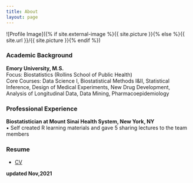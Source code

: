 ```yaml
---
title: About
layout: page
---
```

![Profile Image]({% if site.external-image %}{{ site.picture }}{% else %}{{ site.url }}/{{ site.picture }}{% endif %})


<body style="background-image:url('off-white-bg.jpg');">
<div id="academic-background" class="section level3">
<h3>Academic Background</h3>
<p><strong>Emory University, M.S.</strong><br />
Focus: Biostatistics (Rollins School of Public Health)<br />
Core Courses: Data Science I, Biostatistical Methods I&amp;II, Statistical Inference, Design of Medical Experiments, New Drug Development, Analysis of Longitudinal Data, Data Mining, Pharmacoepidemiology</p>

</div>
<div id="professional-experience" class="section level3">
<h3>Professional Experience</h3>
<p><strong>Biostatistician at Mount Sinai Health System, New York, NY</strong><br />
▪ Self created R learning materials and gave 5 sharing lectures to the team members<br />


</div>
<div id="Resume" class="section level3">
<h3>Resume</h3>
<ul>
<li><a href="https://huoxingyue14.github.io/h/assets/Resume1.pdf"> <p>CV</p> </a></li>
</ul>
<p><strong>updated Nov,2021</strong><br />
